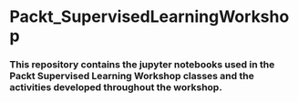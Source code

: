 # Packt_SupervisedLearningWorkshop

### This repository contains the jupyter notebooks used in the Packt Supervised Learning Workshop classes and the activities developed throughout the workshop.
